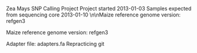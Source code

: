 Zea Mays SNP Calling Project
Project started 2013-01-03
Samples expected from sequencing core 2013-01-10
\n\nMaize reference genome version: refgen3


Maize reference genome version: refgen3

Adapter file: adapters.fa
Repracticing git
